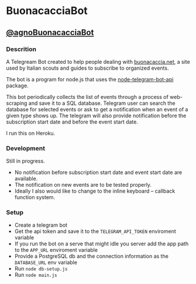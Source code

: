 BuonacacciaBot
==============

[@agnoBuonacacciaBot](https://t.me/agnoBuonacacciaBot)
-------------------------

### Descrition

A Telegream Bot created to help people dealing with [buonacaccia.net](https://buonacaccia.net/), a site used by Italian scouts and guides to subscribe to organized events.

The bot is a program for node.js that uses the [node-telegram-bot-api](https://github.com/yagop/node-telegram-bot-api/) package.

This bot periodically collects the list of events through a process of web-scraping and save it to a SQL database. Telegram user can search the database for selected events or ask to get a notification when an event of a given type shows up. The telegram will also provide notification before the subscription start date and before the event start date.

I run this on Heroku.

### Development

Still in progress.

- No notification before subscription start date and event start date are available.
- The notification on new events are to be tested properly.
- Ideally I also would like to change to the inline keyboard – callback function system.

### Setup

- Create a telegram bot
- Get the api token and save it to the `TELEGRAM_API_TOKEN` enviroment variable
- If you run the bot on a serve that might idle you server add the app path to the `APP_URL` enviroment variable
- Provide a PostgreSQL db and the connection information as the `DATABASE_URL` env variable
- Run `node db-setup.js`
- Run `node main.js`

